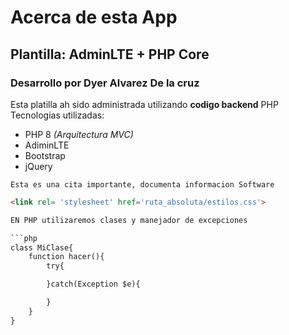 # Acerca de esta App
## Plantilla: AdminLTE + PHP Core
### Desarrollo por Dyer Alvarez De la cruz

Esta platilla ah sido administrada utilizando  **codigo backend** PHP
Tecnologias utilizadas:
- PHP 8 *(Arquitectura MVC)*
- AdiminLTE
- Bootstrap
- jQuery


```
Esta es una cita importante, documenta informacion Software
```

```html
<link rel= 'stylesheet' href='ruta_absoluta/estilos.css'>

EN PHP utilizaremos clases y manejador de excepciones

```php
class MiClase{
    function hacer(){
        try{

        }catch(Exception $e){

        }
    }
}
```